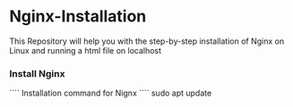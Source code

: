 # Nginx-Installation
This Repository will help you with the step-by-step installation of Nginx on Linux and running a html file on localhost

<h3>Install Nginx</h3>
````
Installation command for Nignx
````
sudo apt update
